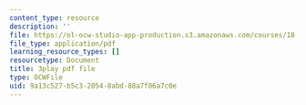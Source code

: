 ```yaml
---
content_type: resource
description: ''
file: https://ol-ocw-studio-app-production.s3.amazonaws.com/courses/18-03sc-differential-equations-fall-2011/9a13c527b5c320548abd88a7f06a7c0e_R_8beV_gXHc.pdf
file_type: application/pdf
learning_resource_types: []
resourcetype: Document
title: 3play pdf file
type: OCWFile
uid: 9a13c527-b5c3-2054-8abd-88a7f06a7c0e
---
```

